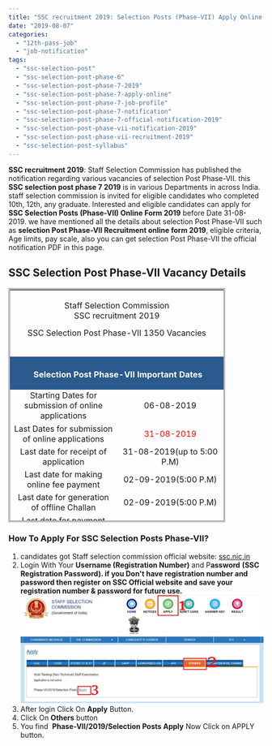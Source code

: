 ```yaml
---
title: "SSC recruitment 2019: Selection Posts (Phase-VII) Apply Online @ssc.nic.in"
date: "2019-08-07"
categories: 
  - "12th-pass-job"
  - "job-notification"
tags: 
  - "ssc-selection-post"
  - "ssc-selection-post-phase-6"
  - "ssc-selection-post-phase-7-2019"
  - "ssc-selection-post-phase-7-apply-online"
  - "ssc-selection-post-phase-7-job-profile"
  - "ssc-selection-post-phase-7-notification"
  - "ssc-selection-post-phase-7-official-notification-2019"
  - "ssc-selection-post-phase-vii-notification-2019"
  - "ssc-selection-post-phase-vii-recruitment-2019"
  - "ssc-selection-post-syllabus"
---
```


**SSC recruitment 2019**: Staff Selection Commission has published the notification regarding various vacancies of selection Post Phase-VII. this **SSC selection post phase 7 2019** is in various Departments in across India. staff selection commission is invited for eligible candidates who completed 10th, 12th, any graduate. Interested and eligible candidates can apply for **SSC Selection Posts (Phase-VII) Online Form 2019** before Date 31-08-2019. we have mentioned all the details about selection Post Phase-VII such as **selection Post Phase-VII Recruitment online form 2019**, eligible criteria, Age limits, pay scale, also you can get selection Post Phase-VII the official notification PDF in this page.

## SSC Selection Post Phase-VII Vacancy Details

<table style="height: 461px; width: 84.9475%; border-collapse: collapse; border-style: double;"><tbody><tr style="height: 132px;"><td style="width: 100%; text-align: center; height: 10px;" colspan="2"><span style="font-size: 12pt;">Staff Selection Commission</span><div></div><span style="font-size: 12pt;">SSC recruitment 2019</span><p style="text-align: center;"><span style="font-size: 12pt;">SSC Selection Post Phase-VII 1350 Vacancies</span></p></td></tr><tr style="height: 30px;"><td style="width: 100%; height: 30px; background-color: #2a5a8e; text-align: center;" colspan="2"><h3><span style="color: #ffffff;"><strong>&nbsp;</strong></span><span style="color: #ffffff;"><strong>Selection Post Phase-VII </strong></span><span style="color: #ffffff;"><strong>Important Dates</strong></span></h3></td></tr><tr style="height: 22px;"><td style="width: 50%; text-align: center; height: 22px;"><span style="font-size: 12pt;">Starting Dates for submission of online applications</span></td><td style="width: 50%; text-align: center; height: 22px;"><span style="font-size: 12pt;">06-08-2019</span></td></tr><tr style="height: 22px;"><td style="width: 50%; text-align: center; height: 22px;"><span style="font-size: 12pt;">Last Dates for submission of online applications</span></td><td style="width: 50%; text-align: center; height: 22px;"><span style="font-size: 12pt; color: #ff0000;">31-08-2019</span></td></tr><tr style="height: 25px;"><td style="width: 50%; text-align: center; height: 25px;"><span style="font-size: 12pt;">Last date for receipt of application</span></td><td style="width: 50%; text-align: center; height: 25px;"><span style="font-size: 12pt;">31-08-2019(up to 5:00 P.M)</span></td></tr><tr style="height: 25px;"><td style="width: 50%; text-align: center; height: 25px;"><span style="font-size: 12pt;">Last date for making online fee payment</span></td><td style="width: 50%; text-align: center; height: 25px;"><span style="font-size: 12pt;">02-09-2019(5:00 P.M)</span></td></tr><tr style="height: 25px;"><td style="width: 50%; text-align: center; height: 25px;"><span style="font-size: 12pt;">Last date for generation of offline Challan</span></td><td style="width: 50%; text-align: center; height: 25px;"><span style="font-size: 12pt;">02-09-2019(5:00 P.M)</span></td></tr><tr style="height: 50px;"><td style="width: 50%; text-align: center; height: 50px;"><span style="font-size: 12pt;">Last date for payment through Challan (during working hours of Bank)</span></td><td style="width: 50%; text-align: center; height: 50px;"><span style="font-size: 12pt;">04-09-2019</span></td></tr><tr style="height: 25px;"><td style="width: 50%; text-align: center; height: 25px;"><span style="font-size: 12pt;">Date of Computer Based Examination</span></td><td style="width: 50%; text-align: center; height: 25px;"><span style="font-size: 12pt;">14-10-2019 To 18-10-2019</span></td></tr><tr style="height: 30px;"><td style="height: 30px; background-color: #2a5a8e; text-align: center; width: 100%;" colspan="2"><h3><span style="color: #ffffff;"><strong>SSC Selection Posts Phase-VII Eligibility Criteria&nbsp;</strong></span></h3></td></tr><tr style="height: 64px;"><td style="width: 100%; text-align: center; height: 64px;" colspan="2"><span style="font-size: 12pt;">Check Notification for Post Name Wise Eligibility Criteria, Qualification, No. of Vacancy, Age Limit, Payscale All Details Available: </span><span style="color: #ff0000;"><a style="color: #ff0000;" href="https://freegovtjobalert.in/wp-content/uploads/2019/08/Notification-SSC-Selection-Posts-Phase-VII-Posts.pdf" target="_blank" rel="noopener noreferrer"><strong><span style="font-size: 12pt;">SSC Selection Posts Phase-VII Notification </span><span style="font-size: 12pt;">Download PDF</span></strong></a></span></td></tr><tr style="height: 30px;"><td style="width: 100%; height: 30px; background-color: #2a5a8e; text-align: center;" colspan="2"><h3><span style="color: #ffffff;"><strong>SSC Selection Posts Application Fee&nbsp;</strong></span></h3></td></tr><tr style="height: 30px;"><td style="width: 100%; text-align: center; height: 30px;" colspan="2"><ul><li style="text-align: left;"><span style="font-size: 12pt;">Fee payable: <strong>Rs. 100/-</strong></span></li><li style="text-align: left;"><span style="font-size: 12pt;">Women/ SC/ ST/ PWD/ Ex-Serviceman Candidates:<strong> Nill</strong></span></li></ul><p style="text-align: left;"><span style="font-size: 12pt;">(Fee can be paid online through BHIM UPI, Net Banking, by using Visa, Mastercard, Maestro, RuPay Credit or Debit cards or in SBI Branches by generating SBI Challan.)</span></p></td></tr><tr style="height: 30px;"><td style="width: 100%; height: 30px; background-color: #2a5a8e; text-align: center;" colspan="2"><h3><span style="color: #ffffff;"><strong>SSC Selection Important Links&nbsp;</strong></span></h3></td></tr><tr style="height: 10px;"><td style="width: 50%; text-align: center; height: 10px;"><strong><span style="font-size: 12pt;">Apply Online&nbsp;</span></strong></td><td style="width: 50%; text-align: center; height: 10px;"><span style="font-size: 12pt; color: #ff0000;"><strong><a style="color: #ff0000;" title="SSC" href="https://ssc.nic.in/Registration/Home" target="_blank" rel="noopener noreferrer">Registration</a>&nbsp;<span style="color: #000000;">|&nbsp;</span><a style="color: #ff0000;" title="SSC" href="https://ssc.nic.in/" target="_blank" rel="noopener noreferrer">Login</a></strong></span></td></tr><tr style="height: 36px;"><td style="width: 50%; text-align: center; height: 23px;"><strong><span style="font-size: 12pt;">Notification</span></strong></td><td style="width: 50%; text-align: center; height: 23px;"><a href="https://freegovtjobalert.in/wp-content/uploads/2019/08/Notification-SSC-Selection-Posts-Phase-VII-Posts.pdf" target="_blank" rel="noopener noreferrer"><span style="font-size: 12pt; color: #ff0000;"><strong>Click Here&nbsp;</strong></span></a></td></tr><tr style="height: 10px;"><td style="width: 50%; text-align: center; height: 10px;"><strong><span style="font-size: 12pt;">&nbsp;Official Website</span></strong></td><td style="width: 50%; text-align: center; height: 10px;"><span style="color: #ff0000;"><a style="color: #ff0000;" href="https://ssc.nic.in" target="_blank" rel="noopener noreferrer"><span style="font-size: 12pt;"><strong>Click Here&nbsp;</strong></span></a></span></td></tr></tbody></table>

### How To Apply For SSC Selection Posts Phase-VII?

1. candidates got Staff selection commission official website: [ssc.nic.in](https://ssc.nic.in)
2. Login With Your **Username (Registration Number)** and P**assword** ****(SSC Registration Password). if you Don't have registration number and password then register on SSC Official website and save your registration number & password for future use.****![SSC Selection Posts Phase-VII](images/SSC-Selection-Posts-Phase-VII.jpg)
3. After login Click On **Apply** Button.
4. Click On **Others** button
5. You find  **Phase-VII/2019/Selection Posts Apply** Now Click on APPLY button.
